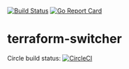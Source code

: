 [![Build Status](https://travis-ci.org/warrensbox/terraform-switcher.svg?branch=master)](https://travis-ci.org/warrensbox/terraform-switcher)
[![Go Report Card](https://goreportcard.com/badge/github.com/warrensbox/terraform-switcher)](https://goreportcard.com/report/github.com/warrensbox/terraform-switcher)

# terraform-switcher

Circle build status:
[![CircleCI](https://circleci.com/gh/warrensbox/terraform-switcher.svg?style=svg)](https://circleci.com/gh/warrensbox/terraform-switcher)   


